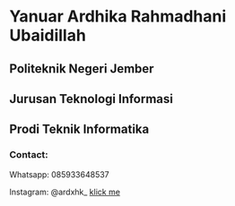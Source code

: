 <h1>Yanuar Ardhika Rahmadhani Ubaidillah</h1>
<h2>Politeknik Negeri Jember</h2>
<h2>Jurusan Teknologi Informasi</h2>
<h2>Prodi Teknik Informatika</h2>
<h3>Contact:</h3>
<p>Whatsapp: 085933648537</p>
<p>Instagram: @ardxhk_ <a href="https://www.instagram.com/ardxhk_/" target="_blank">klick me</a></p>
